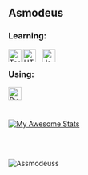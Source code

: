 ## Asmodeus <br />

### Learning:  

[<img align="left" alt="Terminal" width="26px" src="https://upload.wikimedia.org/wikipedia/commons/c/c3/Python-logo-notext.svg" />](#)
[<img align="left" alt="HTML5" width="26px" src="https://cdn.jsdelivr.net/gh/devicons/devicon/icons/html5/html5-original.svg" style="padding-right:10px;" />](#)
[<img align="left" alt="JavaScript" width="26px" src="https://cdn.jsdelivr.net/gh/devicons/devicon/icons/javascript/javascript-original.svg" style="padding-right:10px;" />](#)  

<br>

### Using:  
[<img align="left" alt="Pycharm" width="26px" src="https://cdn.jsdelivr.net/gh/devicons/devicon/icons/pycharm/pycharm-original.svg" />](#)

<br>
<br>
<br>

[![My Awesome Stats](https://awesome-github-stats.azurewebsites.net/user-stats/Assmodeuss?cardType=level&theme=github-dark&preferLogin=false)](https://git.io/awesome-stats-card)

<br>
<br>
<p align="left"> <img src="https://komarev.com/ghpvc/?username=Assmodeuss&label=Views&color=blue&style=plastic" alt="Assmodeuss" /> </p>
